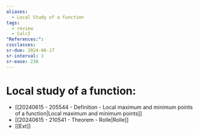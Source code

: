 ```yaml
---
aliases:
  - Local Study of a function
tags:
  - review
  - CalcI
"References:": 
cssclasses:
sr-due: 2024-06-17
sr-interval: 1
sr-ease: 230
---
```

# Local study of a function:
+ [[20240615 - 205544 - Definition - Local maximum and minimum points of a function|Local maximum and minimum points]]
+ [[20240615 - 210541 - Theorem - Rolle|Rolle]]
+ [[Ext]]   